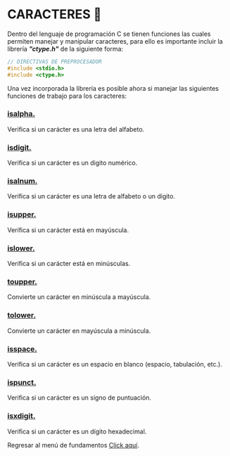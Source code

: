 # CARACTERES :croissant:
Dentro del lenguaje de programación C se tienen funciones las cuales permiten manejar y manipular caracteres, para ello es importante incluir la librería <b><i>"ctype.h"</i></b> de la siguiente forma:
```C
// DIRECTIVAS DE PREPROCESADOR
#include <stdio.h>
#include <ctype.h>
```

Una vez incorporada la librería es posible ahora si manejar las siguientes funciones de trabajo para los caracteres:
### <a href="12 - 01 - isalpha.c">isalpha.</a>
Verifica si un carácter es una letra del alfabeto.
### <a href="12 - 02 - isdigit.c">isdigit.</a>
Verifica si un carácter es un digito numérico.
### <a href="12 - 03 - isalnum.c">isalnum.</a>
Verifica si un carácter es una letra de alfabeto o un digito.
### <a href="12 - 04 - isupper.c">isupper.</a>
Verifica si un carácter está en mayúscula.
### <a href="12 - 05 - islower.c">islower.</a>
Verifica si un carácter está en minúsculas.
### <a href="12 - 06 - toupper.c">toupper.</a>
Convierte un carácter en minúscula a mayúscula.
### <a href="12 - 07 - tolower.c">tolower.</a>
Convierte un carácter en mayúscula a minúscula.
### <a href="12 - 08 - isspace.c">isspace.</a>
Verifica si un carácter es un espacio en blanco (espacio, tabulación, etc.).
### <a href="12 - 09 - ispunct.c">ispunct.</a>
Verifica si un carácter es un signo de puntuación.
### <a href="12 - 10 - isxdigit.c">isxdigit.</a>
Verifica si un carácter es un dígito hexadecimal.

Regresar al menú de fundamentos <a href="../../01 - FundamentosDeProgramacion/00 - Fundamentos.md">Click aquí</a>.